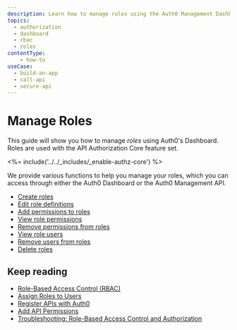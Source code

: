 ```yaml
---
description: Learn how to manage roles using the Auth0 Management Dashboard. For use with Auth0's API Authorization Core feature set.
topics:
  - authorization
  - dashboard
  - rbac
  - roles
contentType: 
    - how-to
useCase:
  - build-an-app
  - call-api
  - secure-api
---
```

# Manage Roles

This guide will show you how to manage <dfn data-key="role">roles</dfn> using Auth0's Dashboard. Roles are used with the API Authorization Core feature set.

<%= include('../../_includes/_enable-authz-core') %>

We provide various functions to help you manage your roles, which you can access through either the Auth0 Dashboard or the Auth0 Management API.

- [Create roles](/dashboard/guides/roles/create-roles)
- [Edit role definitions](/dashboard/guides/roles/edit-role-definitions)
- [Add permissions to roles](/dashboard/guides/roles/add-permissions-roles)
- [View role permissions](/dashboard/guides/roles/view-role-permissions)
- [Remove permissions from roles](/dashboard/guides/roles/remove-role-permissions)
- [View role users](/dashboard/guides/roles/view-role-users)
- [Remove users from roles](/dashboard/guides/roles/remove-role-users)
- [Delete roles](/dashboard/guides/roles/delete-roles)

## Keep reading

- [Role-Based Access Control (RBAC)](/authorization/concepts/rbac)
- [Assign Roles to Users](/dashboard/guides/users/assign-roles-users)
- [Register APIs with Auth0](/architecture-scenarios/mobile-api/part-2#create-the-api)
- [Add API Permissions](/dashboard/guides/apis/add-permissions-apis)
- [Troubleshooting: Role-Based Access Control and Authorization](/authorization/concepts/troubleshooting)
